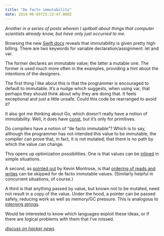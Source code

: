 ```yaml
---
title: "De facto immutability"
date: 2014-06-05T23:23:47.000Z
---
```


_Another in a series of posts wherein I spitball about things that computer scientists already know, but have only just occurred to me._

Browsing the new [Swift docs](https://developer.apple.com/library/prerelease/ios/documentation/Swift/Conceptual/Swift_Programming_Language/GuidedTour.html#//apple_ref/doc/uid/TP40014097-CH2-XID_1) reveals that immutability is given pretty high billing. There are two keywords for variable declaration/assignment: let and var.

The former declares an immutable value; the latter a mutable one. The former is used much more often in the examples, providing a hint about the intentions of the designers.

The first thing I like about this is that the programmer is encouraged to default to immutable. It’s a nudge which suggests, when using var, that perhaps they should think about why they are doing that. It feels exceptional and just a little unsafe. Could this code be rearranged to avoid it?

It also got me thinking about Go, which doesn’t really have a notion of immutability. Well, it does have [const](http://golang.org/ref/spec#Constants), but it’s only for primitives.

Do compilers have a notion of “de facto immutable”? Which is to say, although the programmer has not intended this value to be immutable, the compiler can prove that, in fact, it is not mutated; that there is no path by which the value can change.

This opens up optimization possibilities. One is that values can be [inlined](https://groups.google.com/d/msg/golang-nuts/FBkKg3LIKB8/wHW0gGo5J6sJ) in simple situations.

A second, as [pointed out](https://twitter.com/kevinmontrose/status/474670162390818816) by Kevin Montrose, is that [ordering of reads and writes](http://en.wikipedia.org/wiki/Memory_barrier) can be skipped for de facto immutable values. (Similarly helpful in concurrent situations, of course.)

A third is that anything passed by value, but known not to be mutated, need not result in a copy of the value. Under the hood, a pointer can be passed safely, reducing work as well as memory/GC pressure. This is analogous to [interning strings](http://en.wikipedia.org/wiki/String_interning).

Would be interested to know which languages exploit these ideas, or if there are logical problems with them that I’ve missed.

[_discuss on hacker news_](https://news.ycombinator.com/item?id=7855306)
